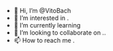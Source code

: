 - 👋 Hi, I’m @VitoBach 
- 👀 I’m interested in .
- 🌱 I’m currently learning 
- 💞️ I’m looking to collaborate on ..
- 📫 How to reach me .

<!---
VitoBach/VitoBach is a ✨ special ✨ repository because its `README.md` (this file) appears on your GitHub profile.
You can click the Preview link to take a look at your changes.
--->
